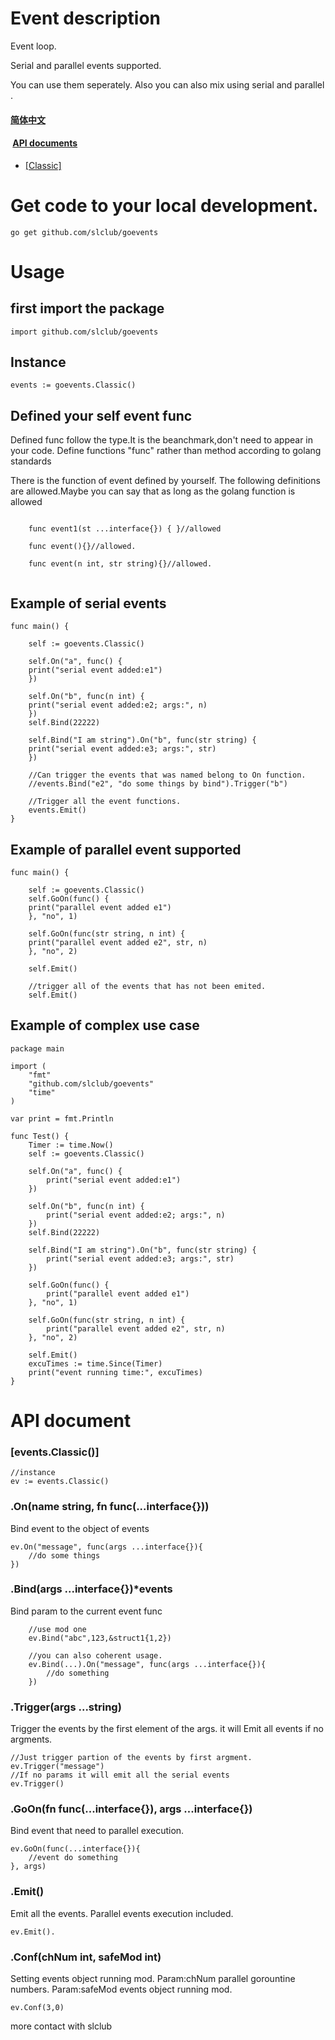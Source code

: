 <link rel="stylesheet" href="markdown.css">

# Event description

Event loop.

Serial and parallel events supported.

You can use them seperately. Also you can also mix using serial and parallel .

####  [简体中文](https://github.com/slclub/goevents/blob/master/doc/README.zh.md)
####  <a href="https://github.com/slclub/goevents#api">API documents</a>

- <a href="#classic">[Classic]</a>

# Get code to your local development.

    go get github.com/slclub/goevents

# Usage


## first import the package
  
    import github.com/slclub/goevents
  
## Instance
  
    events := goevents.Classic()


## Defined your self event func


Defined func follow the type.It is the beanchmark,don't need to appear in your code.
Define functions "func" rather than method according to golang standards

There is the function of event defined by yourself. The following definitions are allowed.Maybe you can say that as long as the golang function is allowed

```

    func event1(st ...interface{}) { }//allowed
   
    func event(){}//allowed.
    
    func event(n int, str string){}//allowed.
    
```
    
    
## Example of serial events

    func main() {

        self := goevents.Classic()

        self.On("a", func() {
        print("serial event added:e1")
        })

        self.On("b", func(n int) {
        print("serial event added:e2; args:", n)
        })
        self.Bind(22222)

        self.Bind("I am string").On("b", func(str string) {
        print("serial event added:e3; args:", str)
        })

        //Can trigger the events that was named belong to On function.
        //events.Bind("e2", "do some things by bind").Trigger("b")
        
        //Trigger all the event functions.
        events.Emit()
    }
    
## Example of parallel event supported

    func main() {

        self := goevents.Classic()
        self.GoOn(func() {
        print("parallel event added e1")
        }, "no", 1)

        self.GoOn(func(str string, n int) {
        print("parallel event added e2", str, n)
        }, "no", 2)

        self.Emit()

        //trigger all of the events that has not been emited.
        self.Emit()

## Example of complex use case

    package main

    import (
        "fmt"
        "github.com/slclub/goevents"
        "time"
    )

    var print = fmt.Println

    func Test() {
        Timer := time.Now()
        self := goevents.Classic()

        self.On("a", func() {
            print("serial event added:e1")
        })

        self.On("b", func(n int) {
            print("serial event added:e2; args:", n)
        })
        self.Bind(22222)

        self.Bind("I am string").On("b", func(str string) {
            print("serial event added:e3; args:", str)
        })

        self.GoOn(func() {
            print("parallel event added e1")
        }, "no", 1)

        self.GoOn(func(str string, n int) {
            print("parallel event added e2", str, n)
        }, "no", 2)

        self.Emit()
        excuTimes := time.Since(Timer)
        print("event running time:", excuTimes)
    }

# <a name="api">API document</a>

### <a name="classic" >[events.Classic()]</a>

    //instance
    ev := events.Classic()
    
### .On(name string, fn func(...interface{}))

Bind event to the object of events

    ev.On("message", func(args ...interface{}){
        //do some things
    })

### .Bind(args ...interface{})*events

Bind param to the current event func
```
    //use mod one
    ev.Bind("abc",123,&struct1{1,2})
    
    //you can also coherent usage.
    ev.Bind(...).On("message", func(args ...interface{}){
        //do something
    })
```    

### .Trigger(args ...string)

Trigger the events by the first element of the args. it will Emit all events if no argments.
    
    //Just trigger partion of the events by first argment.
    ev.Trigger("message")
    //If no params it will emit all the serial events 
    ev.Trigger()

### .GoOn(fn func(...interface{}), args ...interface{})

Bind event that need to parallel execution.
    
    ev.GoOn(func(...interface{}){
        //event do something
    }, args)
    
    
### .Emit()

Emit all the events.
Parallel events execution included.
    
    ev.Emit().

### .Conf(chNum int, safeMod int)

Setting events object running mod.
Param:chNum parallel gorountine numbers.
Param:safeMod events object running mod.

    ev.Conf(3,0)
    
more contact with slclub
